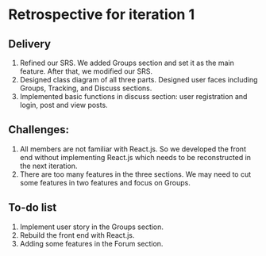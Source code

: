 # Retrospective for iteration 1

## Delivery

1. Refined our SRS. We added Groups section and set it as the main feature. After that, we modified our SRS.
2. Designed class diagram of all three parts. Designed user faces including Groups, Tracking, and Discuss sections. 
3. Implemented basic functions in discuss section: user registration and login, post and view posts.

## Challenges:

1. All members are not familiar with React.js. So we developed the front end without implementing React.js which needs to be reconstructed in the next iteration.
2. There are too many features in the three sections. We may need to cut some features in two features and focus on Groups.

## To-do list

1. Implement user story in the Groups section.
2. Rebuild the front end with React.js.
2. Adding some features in the Forum section.